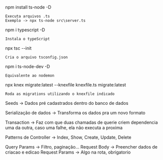 npm install ts-node -D

	Executa arquivos .ts
	Exemplo -> npx ts-node src\server.ts

npm i typescript -D

	Instala o typeScript

npx tsc --init

	Cria o arquivo tsconfig.json

npm i ts-node-dev -D

	Equivalente ao nodemon

npx knex migrate:latest --knexfile knexfile.ts migrate:latest

	Roda as migrations utilizando o knexfile indicado


Seeds -> Dados pré cadastrados dentro do banco de dados

Serialização de dados -> Transforma os dados pra um novo formato

Transaction -> Faz com que duas chamadas de querie criem dependencia uma da outra, caso uma falhe, ela não executa a proxima

Patterns de Controller -> Index, Show, Create, Update, Delete

Query Params -> Filtro, paginação...
Request Body -> Preencher dados de criacao e edicao
Request Params ->  Algo na rota, obrigatorio